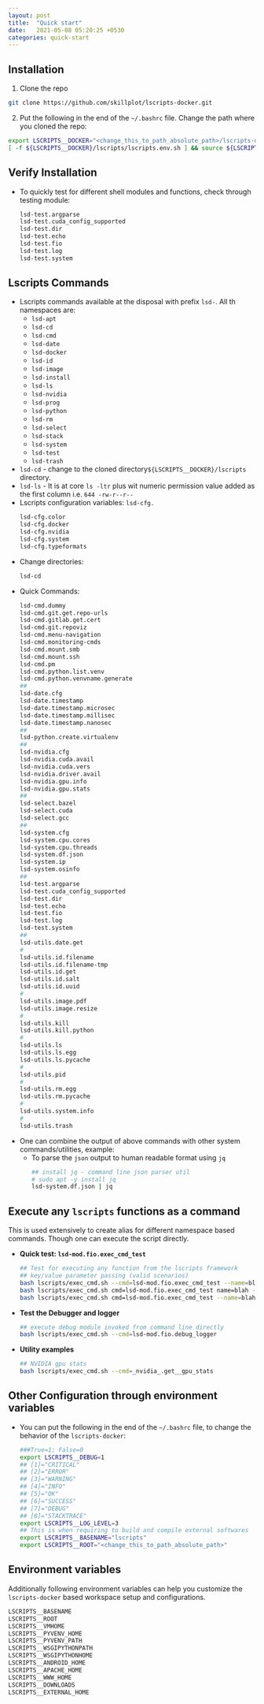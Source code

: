 ```yaml
---
layout: post
title:  "Quick start"
date:   2021-05-08 05:20:25 +0530
categories: quick-start
---
```



## Installation


1. Clone the repo
  ```bash
  git clone https://github.com/skillplot/lscripts-docker.git
  ```
2. Put the following in the end of the `~/.bashrc` file. Change the path where you cloned the repo:
  ```bash
  export LSCRIPTS__DOCKER="<change_this_to_path_absolute_path>/lscripts-docker"
  [ -f ${LSCRIPTS__DOCKER}/lscripts/lscripts.env.sh ] && source ${LSCRIPTS__DOCKER}/lscripts/lscripts.env.sh
  ```


## Verify Installation

* To quickly test for different shell modules and functions, check through testing module:
  ```bash
  lsd-test.argparse
  lsd-test.cuda_config_supported
  lsd-test.dir
  lsd-test.echo
  lsd-test.fio
  lsd-test.log
  lsd-test.system
  ```


## Lscripts Commands

* Lscripts commands available at the disposal with prefix `lsd-`. All th namespaces are:
    * `lsd-apt`
    * `lsd-cd`
    * `lsd-cmd`
    * `lsd-date`
    * `lsd-docker`
    * `lsd-id`
    * `lsd-image`
    * `lsd-install`
    * `lsd-ls`
    * `lsd-nvidia`
    * `lsd-prog`
    * `lsd-python`
    * `lsd-rm`
    * `lsd-select`
    * `lsd-stack`
    * `lsd-system`
    * `lsd-test`
    * `lsd-trash`
* `lsd-cd` - change to the cloned directory`${LSCRIPTS__DOCKER}/lscripts` directory.
* `lsd-ls` - It is at core `ls -ltr` plus wit numeric permission value added as the first column i.e. `644 -rw-r--r--`
* Lscripts configuration variables: `lsd-cfg.`
  ```bash
  lsd-cfg.color
  lsd-cfg.docker
  lsd-cfg.nvidia
  lsd-cfg.system
  lsd-cfg.typeformats
  ```
* Change directories:
  ```bash
  lsd-cd
  ```
* Quick Commands:
  ```bash
  lsd-cmd.dummy
  lsd-cmd.git.get.repo-urls
  lsd-cmd.gitlab.get.cert
  lsd-cmd.git.repoviz
  lsd-cmd.menu-navigation
  lsd-cmd.monitoring-cmds
  lsd-cmd.mount.smb
  lsd-cmd.mount.ssh
  lsd-cmd.pm
  lsd-cmd.python.list.venv
  lsd-cmd.python.venvname.generate
  ##
  lsd-date.cfg
  lsd-date.timestamp
  lsd-date.timestamp.microsec
  lsd-date.timestamp.millisec
  lsd-date.timestamp.nanosec
  ##
  lsd-python.create.virtualenv
  ##
  lsd-nvidia.cfg
  lsd-nvidia.cuda.avail
  lsd-nvidia.cuda.vers
  lsd-nvidia.driver.avail
  lsd-nvidia.gpu.info
  lsd-nvidia.gpu.stats
  ##
  lsd-select.bazel
  lsd-select.cuda
  lsd-select.gcc
  ##
  lsd-system.cfg
  lsd-system.cpu.cores
  lsd-system.cpu.threads
  lsd-system.df.json
  lsd-system.ip
  lsd-system.osinfo
  ##
  lsd-test.argparse
  lsd-test.cuda_config_supported
  lsd-test.dir
  lsd-test.echo
  lsd-test.fio
  lsd-test.log
  lsd-test.system
  ##
  lsd-utils.date.get
  #
  lsd-utils.id.filename
  lsd-utils.id.filename-tmp
  lsd-utils.id.get
  lsd-utils.id.salt
  lsd-utils.id.uuid
  #
  lsd-utils.image.pdf
  lsd-utils.image.resize
  #
  lsd-utils.kill
  lsd-utils.kill.python
  #
  lsd-utils.ls
  lsd-utils.ls.egg
  lsd-utils.ls.pycache
  #
  lsd-utils.pid
  #
  lsd-utils.rm.egg
  lsd-utils.rm.pycache
  #
  lsd-utils.system.info
  #
  lsd-utils.trash
  ```
* One can combine the output of above commands with other system commands/utilities, example:
    * To parse the `json` output to human readable format using `jq`
      ```bash
      ## install jq - command line json parser util
      # sudo apt -y install jq
      lsd-system.df.json | jq
      ```


## Execute any `lscripts` functions as a command

This is used extensively to create alias for different namespace based commands. Though one can execute the script directly.

* **Quick test: `lsd-mod.fio.exec_cmd_test`**
  ```bash
  ## Test for executing any function from the lscripts framework
  ## key/value parameter passing (valid scenarios)
  bash lscripts/exec_cmd.sh --cmd=lsd-mod.fio.exec_cmd_test --name=blah --age=100
  bash lscripts/exec_cmd.sh cmd=lsd-mod.fio.exec_cmd_test name=blah --age=100
  bash lscripts/exec_cmd.sh cmd=lsd-mod.fio.exec_cmd_test --name=blah --age=100
  ```
* **Test the Debugger and logger**
  ```bash
  ## execute debug module invoked from command line directly
  bash lscripts/exec_cmd.sh --cmd=lsd-mod.fio.debug_logger
  ```
* **Utility examples**
  ```bash
  ## NVIDIA gpu stats
  bash lscripts/exec_cmd.sh --cmd=_nvidia_.get__gpu_stats
  ```

## Other Configuration through environment variables


* You can put the following in the end of the `~/.bashrc` file, to change the behavior of the `lscripts-docker`:
  ```bash
  ###True=1; False=0
  export LSCRIPTS__DEBUG=1
  ## [1]="CRITICAL"
  ## [2]="ERROR"
  ## [3]="WARNING"
  ## [4]="INFO"
  ## [5]="OK"
  ## [6]="SUCCESS"
  ## [7]="DEBUG"
  ## [8]="STACKTRACE"
  export LSCRIPTS__LOG_LEVEL=3
  ## This is when requiring to build and compile external softwares
  export LSCRIPTS__BASENAME="lscripts"
  export LSCRIPTS__ROOT="<change_this_to_path_absolute_path>"
  ```

## Environment variables

Additionally following environment variables can help you customize the `lscripts-docker` based workspace setup and configurations.
```bash
LSCRIPTS__BASENAME
LSCRIPTS__ROOT
LSCRIPTS__VMHOME
LSCRIPTS__PYVENV_HOME
LSCRIPTS__PYVENV_PATH
LSCRIPTS__WSGIPYTHONPATH
LSCRIPTS__WSGIPYTHONHOME
LSCRIPTS__ANDROID_HOME
LSCRIPTS__APACHE_HOME
LSCRIPTS__WWW_HOME
LSCRIPTS__DOWNLOADS
LSCRIPTS__EXTERNAL_HOME
```
